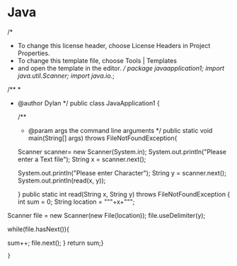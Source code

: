 # Java
/*
 * To change this license header, choose License Headers in Project Properties.
 * To change this template file, choose Tools | Templates
 * and open the template in the editor.
 */
package javaapplication1;
import java.util.Scanner;
import java.io.*;

/**
 *
 * @author Dylan
 */
public class JavaApplication1 {

    /**
     * @param args the command line arguments
     */
    public static void main(String[] args) throws FileNotFoundException{
        
     Scanner scanner= new Scanner(System.in);
     System.out.println("Please enter a Text file");
     String x = scanner.next();

     System.out.println("Please enter Character");
     String y = scanner.next();
     System.out.println(read(x, y));
     
    }
      public static int read(String x, String y) throws FileNotFoundException {         
   int sum = 0;
   String location = "\""+x+"\"";

Scanner file = new Scanner(new File(location));
file.useDelimiter(y);

while(file.hasNext()){
     
sum++;
file.next();
   }
return sum;}
      
      
      
      
      
    }
    
 
    
